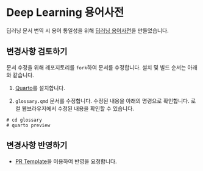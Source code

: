 # Deep Learning 용어사전
딥러닝 문서 번역 시 용어 통일성을 위해 [딥러닝 용어사전](https://pseudo-lab.github.io/deep-learning-glossary/index.html)을 만들었습니다.



## 변경사항 검토하기
문서 수정을 위해 레포지토리를 `fork`하여 문서를 수정합니다. 설치 및 빌드 순서는 아래와 같습니다.

1. [Quarto](https://quarto.org/docs/get-started/)를 설치합니다.

2. `glossary.qmd` 문서를 수정합니다. 수정된 내용을 아래의 명령으로 확인합니다. 로컬 웹브라우저에서 수정된 내용을 확인할 수 있습니다.
```
# cd glossary
# quarto preview
```

## 변경사항 반영하기
- [PR Template](https://gist.github.com/gabrielwithappy/4eee95b79af5fb0445b205925bc9a4ec)을 이용하여 반영을 요청합니다.

